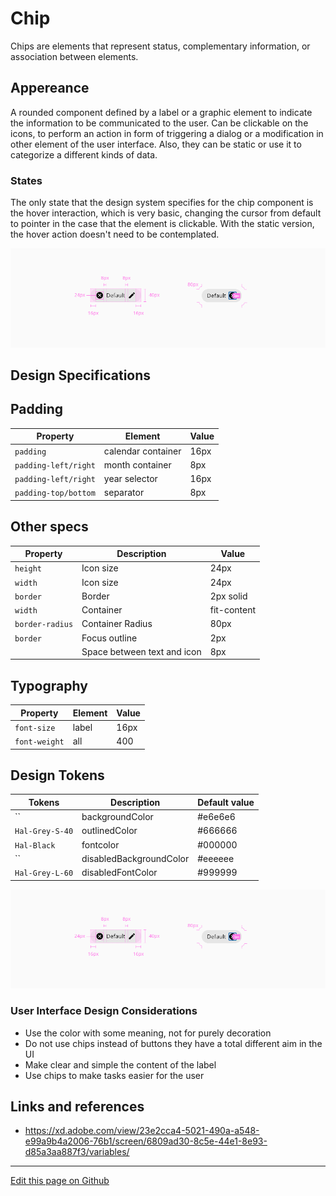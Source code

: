# Chip

Chips are elements that represent status, complementary information, or association between elements.

## Appereance

A rounded component defined by a label or a graphic element to indicate the information to be communicated to the user. Can be clickable on the icons, to perform an action in form of triggering a dialog or a modification in other element of the user interface. Also, they can be static or use it to categorize a different kinds of data.

### States

The only state that the design system specifies for the chip component is the hover interaction, which is very basic, changing the cursor from default to pointer in the case that the element is clickable. With the static version, the hover action doesn't need to be contemplated.

![Chip states](images/Chip_Specs.png)


## Design Specifications

## Padding

| Property		        | Element		        | Value	|
| ---------------------	| --------------------- | ----- |
| `padding`		        | calendar container	| 16px	|
| `padding-left/right`	| month container	    | 8px	|
| `padding-left/right`	| year selector		    | 16px	|
| `padding-top/bottom`	| separator	        	| 8px	|


## Other specs 

| Property		    | Description			        | Value		    |
| ----------------- | ----------------------------- | -------------	|
| `height`		    | Icon size			            | 24px		    |
| `width`		    | Icon size			            | 24px		    |
| `border`		    | Border			            | 2px solid	    |
| `width`	  	    | Container        		        | fit-content	|
| `border-radius`	| Container Radius		        | 80px		    |
| `border`		    | Focus outline			        | 2px		    |
| 			        | Space between text and icon	| 8px		    |


## Typography

| Property  	| Element	| Value	|
| ------------- | --------- | ----- |
| `font-size`	| label 	| 16px	|
| `font-weight`	| all		| 400	|


## Design Tokens

| Tokens		    |	Description 		    |	Default value	|
| ----------------- | ------------------------- | ----------------- |
| ``			    |	backgroundColor	    	|	#e6e6e6		    |
| `Hal-Grey-S-40`	|	outlinedColor		    |	#666666		    |
| `Hal-Black`		|	fontcolor		        |	#000000		    |
| ``			    |	disabledBackgroundColor	|	#eeeeee		    |
| `Hal-Grey-L-60`	|	disabledFontColor	    |	#999999		    |

![Chip specs](images/Chip_Specs.png)

### User Interface Design Considerations

- Use the color with some meaning, not for purely decoration
- Do not use chips instead of buttons they have a total different aim in the UI
- Make clear and simple the content of the label
- Use chips to make tasks easier for the user

## Links and references

- https://xd.adobe.com/view/23e2cca4-5021-490a-a548-e99a9b4a2006-76b1/screen/6809ad30-8c5e-44e1-8e93-d85a3aa887f3/variables/

____________________________________________________________

[Edit this page on Github](https://github.com/dxc-technology/halstack-style-guide/blob/master/guidelines/components/chip/README.md)
